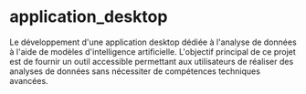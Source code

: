 # application_desktop
Le développement d'une application desktop dédiée à l'analyse de données à l'aide de modèles d'intelligence artificielle. L'objectif principal de ce projet est de fournir un outil accessible permettant aux utilisateurs de réaliser des analyses de données sans nécessiter de compétences techniques avancées.
